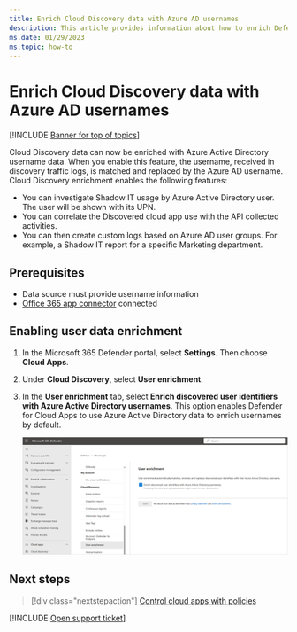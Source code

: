 ```yaml
---
title: Enrich Cloud Discovery data with Azure AD usernames
description: This article provides information about how to enrich Defender for Cloud Apps Discovery data with Azure AD usernames.
ms.date: 01/29/2023
ms.topic: how-to
---
```

# Enrich Cloud Discovery data with Azure AD usernames

[!INCLUDE [Banner for top of topics](includes/banner.md)]

Cloud Discovery data can now be enriched with Azure Active Directory username data. When you enable this feature, the username, received in discovery traffic logs, is matched and replaced by the Azure AD username. Cloud Discovery enrichment enables the following features:

- You can investigate Shadow IT usage by Azure Active Directory user. The user will be shown with its UPN.
- You can correlate the Discovered cloud app use with the API collected activities.
- You can then create custom logs based on Azure AD user groups. For example, a Shadow IT report for a specific Marketing department.

## Prerequisites

- Data source must provide username information
- [Office 365 app connector](./connect-office-365.md) connected

## Enabling user data enrichment

1. In the Microsoft 365 Defender portal, select **Settings**. Then choose **Cloud Apps**.

1. Under **Cloud Discovery**, select **User enrichment**.

1. In the **User enrichment** tab, select **Enrich discovered user identifiers with Azure Active Directory usernames**. This option enables Defender for Cloud Apps to use Azure Active Directory data to enrich usernames by default.

    ![Enrich Defender for Cloud Apps Discovery with Azure AD usernames.](media/discovery-enrichment.png)

## Next steps

> [!div class="nextstepaction"]
> [Control cloud apps with policies](control-cloud-apps-with-policies.md)

[!INCLUDE [Open support ticket](includes/support.md)]
